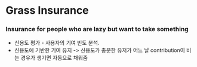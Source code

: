 # Grass Insurance
### Insurance for people who are lazy but want to take something

+ 신용도 평가 - 사용자의 기여 빈도 분석.
+ 신용도에 기반한 기여 유지 -> 신용도가 충분한 유저가 어느 날 contribution이 비는 경우가 생기면 자동으로 채워줌



